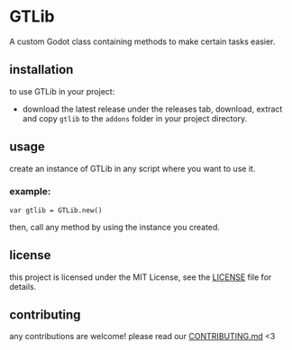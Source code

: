 # GTLib
A custom Godot class containing methods to make certain tasks easier.

## installation
to use GTLib in your project:
- download the latest release under the releases tab, download, extract and copy `gtlib` to the `addons` folder in your project directory.

## usage
create an instance of GTLib in any script where you want to use it.

### example:
```gdscript
var gtlib = GTLib.new()
```

then, call any method by using the instance you created.

## license
this project is licensed under the MIT License, see the [LICENSE](LICENSE) file for details.

## contributing
any contributions are welcome! please read our [CONTRIBUTING.md](CONTRIBUTING.md) <3
